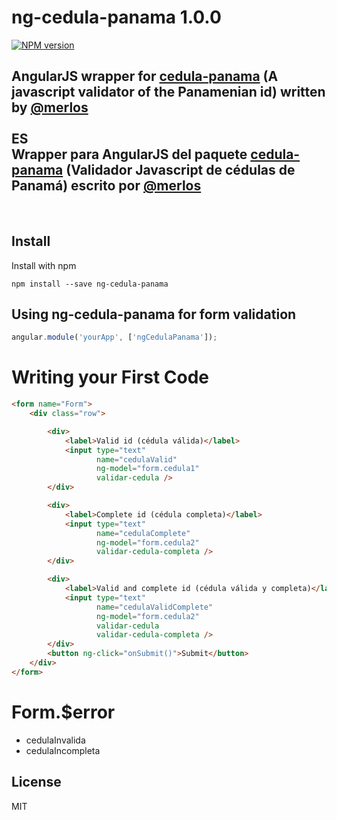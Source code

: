 ng-cedula-panama 1.0.0
=========================
[![NPM version](https://badge.fury.io/js/ng-cedula-panama.svg)](http://badge.fury.io/js/ng-cedula-panama)

AngularJS wrapper for [cedula-panama](https://github.com/merlos/cedula-panama) (A javascript validator of the Panamenian id) written by [@merlos](https://github.com/merlos)
<br><br>ES
<br>Wrapper para AngularJS del paquete [cedula-panama](https://github.com/merlos/cedula-panama) (Validador Javascript de cédulas de Panamá) escrito por [@merlos](https://github.com/merlos)
-----
<br>

Install
-----
Install with npm

```
npm install --save ng-cedula-panama
```


Using ng-cedula-panama for form validation
---
```js
angular.module('yourApp', ['ngCedulaPanama']);
```

Writing your First Code
====
```html
<form name="Form">
    <div class="row">

        <div>
            <label>Valid id (cédula válida)</label>
            <input type="text"
                   name="cedulaValid"
                   ng-model="form.cedula1"
                   validar-cedula />
        </div>

        <div>
            <label>Complete id (cédula completa)</label>
            <input type="text"
                   name="cedulaComplete"
                   ng-model="form.cedula2"
                   validar-cedula-completa />
        </div>

        <div>
            <label>Valid and complete id (cédula válida y completa)</label>
            <input type="text"
                   name="cedulaValidComplete"
                   ng-model="form.cedula2"
                   validar-cedula
                   validar-cedula-completa />
        </div>
        <button ng-click="onSubmit()">Submit</button>
    </div>
</form>
```

Form.$error
===
 * cedulaInvalida
 * cedulaIncompleta


License
-----
MIT